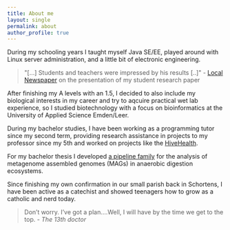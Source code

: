 ```yaml
---
title: About me
layout: single
permalink: about
author_profile: true 
---
```

During my schooling years I taught myself Java SE/EE, played around with Linux server administration, and a little bit of electronic engineering.
> "[...] Students and teachers were impressed by his results [..]" - [Local Newspaper](https://www.nwzonline.de/friesland/bildung/eigene-wetterstation-im-zimmer_a_6,0,3558282676.html) on the presentation of my student research paper

After finishing my A levels with an 1.5, I decided to also include my biological interests in my career and
try to aqcuire practical wet lab experience, so I studied biotechnology with a focus on bioinformatics at the
University of Applied Science Emden/Leer. 

During my bachelor studies, I have been working as a programming tutor since my second term, providing research assistance in projects to my professor since my 5th and worked on projects like the [HiveHealth](https://www.hs-emden-leer.de/fachbereiche/technik/labore/fablab/projekte/hive-health/).

For my bachelor thesis I developed [a pipeline family](https://www.knutt.org) for the analysis of metagenome assembled genomes (MAGs) in anaerobic digestion ecosystems.

Since finishing my own confirmation in our small parish back in Schortens, I have been active as a catechist and showed teenagers how to grow as a catholic and nerd today. 

> Don’t worry. I’ve got a plan….Well, I will have by the time we get to the top. - *The 13th doctor*



